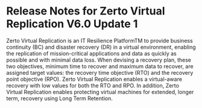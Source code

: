 # Release Notes for Zerto Virtual Replication V6.0 Update 1
Zerto Virtual Replication is an IT Resilience PlatformTM to provide business continuity (BC) and disaster recovery (DR) in a virtual environment, enabling the replication of mission-critical applications and data as quickly as possible and with minimal data loss. When devising a recovery plan, these two objectives, minimum time to recover and maximum data to recover, are assigned target values: the recovery time objective (RTO) and the recovery point objective (RPO). Zerto Virtual Replication enables a virtual-aware recovery with low values for both the RTO and RPO. In addition, Zerto Virtual Replication enables protecting virtual machines for extended, longer term, recovery using Long Term Retention. 

